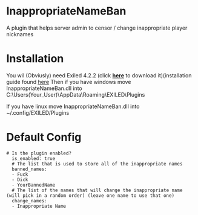 # InappropriateNameBan
A plugin that helps server admin to censor / change inappropriate player nicknames


# Installation
You wil (Obviusly) need Exiled 4.2.2 (click [**here**](https://github.com/Exiled-Team/EXILED/releases) to download it)(installation guide found [here](https://github.com/Exiled-Team/EXILED#installation)
Then if you have windows move InappropriateNameBan.dll into C:\Users\(Your_User)\AppData\Roaming\EXILED\Plugins

If you have linux move InappropriateNameBan.dll into ~/.config/EXILED/Plugins

# Default Config
```
# Is the plugin enabled?
  is_enabled: true
  # The list that is used to store all of the inappropriate names
  banned_names:
  - Fuck
  - Dick
  - YourBannedName
  # The list of the names that will change the inappropriate name (will pick in a random order) (leave one name to use that one)
  change_names:
  - Inappropriate Name
  ```
